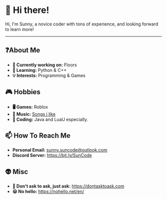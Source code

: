 # 👋 Hi there!

Hi, I'm Sunny, a novice coder with tons of experience, and looking forward to learn more!

---

## ❓About Me

- **🔭 Currently working on:** Floors
- **🌱 Learning:** Python & C++
- **💡 Interests:** Programming & Games

## 🎮 Hobbies

- **🖥️ Games:** Roblox
- **🎵 Music:** [Songs i like](https://open.spotify.com/playlist/7cgR9kxiY9GSXGgfTHvthE?si=9a4e2c078eeb441d)
- **📜 Coding:** Java and LuaU especially.

## 📫 How To Reach Me
- **Personal Email:** sunny.suncode@outlook.com
- **Discord Server:** https://bit.ly/SunCode

## 👽 Misc
- **🧠 Don't ask to ask, just ask:** https://dontasktoask.com
- **😃 No hello:** https://nohello.net/en/
